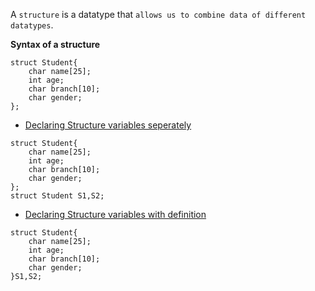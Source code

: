 A `structure` is a datatype that `allows us to combine data of different datatypes`.

<b> Syntax of a structure</b>
```
struct Student{
    char name[25];
    int age;
    char branch[10];
    char gender;
};
```
* <u>Declaring Structure variables seperately</u>
```
struct Student{
    char name[25];
    int age;
    char branch[10];
    char gender;
};
struct Student S1,S2;
```
* <u>Declaring Structure variables with definition</u>
```
struct Student{
    char name[25];
    int age;
    char branch[10];
    char gender;
}S1,S2;
```
